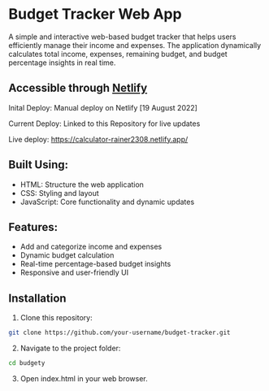# Budget Tracker Web App

A simple and interactive web-based budget tracker that helps users efficiently manage their income and expenses. The application dynamically calculates total income, expenses, remaining budget, and budget percentage insights in real time.

## **Accessible through [Netlify](https://calculator-rainer2308.netlify.app/)**
Inital Deploy: Manual deploy on Netlify [19 August 2022]

Current Deploy: Linked to this Repository for live updates

Live deploy: https://calculator-rainer2308.netlify.app/

## **Built Using:**
- HTML: Structure the web application
- CSS: Styling and layout
- JavaScript: Core functionality and dynamic updates

## **Features:**
- Add and categorize income and expenses
- Dynamic budget calculation
- Real-time percentage-based budget insights
- Responsive and user-friendly UI

## **Installation**
1. Clone this repository:
```bash
git clone https://github.com/your-username/budget-tracker.git
```
2. Navigate to the project folder:
```bash
cd budgety
```
3. Open index.html in your web browser.
